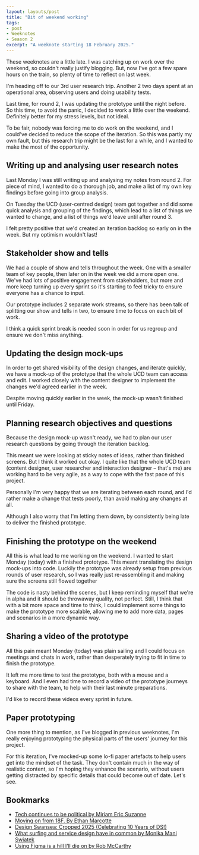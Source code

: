 ```yaml
---
layout: layouts/post
title: "Bit of weekend working"
tags:
- post
- Weeknotes
- Season 2
excerpt: "A weeknote starting 18 February 2025."
--- 
```


These weeknotes are a little late. I was catching up on work over the weekend, so couldn't really justify blogging. But, now I've got a few spare hours on the train, so plenty of time to reflect on last week.

I'm heading off to our 3rd user research trip. Another 2 two days spent at an operational area, observing users and doing usability tests.

Last time, for round 2, I was updating the prototype until the night before. So this time, to avoid the panic, I decided to work a little over the weekend. Definitely better for my stress levels, but not ideal.

To be fair, nobody was forcing me to do work on the weekend, and I could've decided to reduce the scope of the iteration. So this was partly my own fault, but this research trip might be the last for a while, and I wanted to make the most of the opportunity.

## Writing up and analysing user research notes

Last Monday I was still writing up and analysing my notes from round 2. For piece of mind, I wanted to do a thorough job, and make a list of my own key findings before going into group analysis.

On Tuesday the UCD (user-centred design) team got together and did some quick analysis and grouping of the findings, which lead to a list of things we wanted to change, and a list of things we'd leave until after round 3.

I felt pretty positive that we'd created an iteration backlog so early on in the week. But my optimism wouldn't last!

## Stakeholder show and tells

We had a couple of show and tells throughout the week. One with a smaller team of key people, then later on in the week we did a more open one. We've had lots of positive engagement from stakeholders, but more and more keep turning up every sprint so it's starting to feel tricky to ensure everyone has a chance to input.

Our prototype includes 2 separate work streams, so there has been talk of splitting our show and tells in two, to ensure time to focus on each bit of work.

I think a quick sprint break is needed soon in order for us regroup and ensure we don't miss anything.

## Updating the design mock-ups

In order to get shared visibility of the design changes, and iterate quickly, we have a mock-up of the prototype that the whole UCD team can access and edit. I worked closely with the content designer to implement the changes we'd agreed earlier in the week.

Despite moving quickly earlier in the week, the mock-up wasn't finished until Friday.

## Planning research objectives and questions

Because the design mock-up wasn't ready, we had to plan our user research questions by going through the iteration backlog.

This meant we were looking at sticky notes of ideas, rather than finished screens. But I think it worked out okay. I quite like that the whole UCD team (content designer, user researcher and interaction designer – that's me) are working hard to be very agile, as a way to cope with the fast pace of this project.

Personally I'm very happy that we are iterating between each round, and I'd rather make a change that tests poorly, than avoid making any changes at all.

Although I also worry that I'm letting them down, by consistently being late to deliver the finished prototype.

## Finishing the prototype on the weekend

All this is what lead to me working on the weekend. I wanted to start Monday (today) with a finished prototype. This meant translating the design mock-ups into code. Luckily the prototype was already setup from previous rounds of user research, so I was really just re-assembling it and making sure the screens still flowed together

The code is nasty behind the scenes, but I keep reminding myself that we're in alpha and it should be throwaway quality, not perfect. Still, I think that with a bit more space and time to think, I could implement some things to make the prototype more scalable, allowing me to add more data, pages and scenarios in a more dynamic way.

## Sharing a video of the prototype

All this pain meant Monday (today) was plain sailing and I could focus on meetings and chats in work, rather than desperately trying to fit in time to finish the prototype.

It left me more time to test the prototype, both with a mouse and a keyboard. And I even had time to record a video of the prototype journeys to share with the team, to help with their last minute preparations.

I'd like to record these videos every sprint in future.

## Paper prototyping

One more thing to mention, as I've blogged in previous weeknotes, I'm really enjoying prototyping the physical parts of the users' journey for this project.

For this iteration, I've mocked-up some lo-fi paper artefacts to help users get into the mindset of the task. They don't contain much in the way of realistic content, so I'm hoping they enhance the scenario, without users getting distracted by specific details that could become out of date. Let's see.

## Bookmarks

- [Tech continues to be political by Miriam Eric Suzanne](https://www.miriamsuzanne.com/2025/02/12/tech-ai-wtf/)
- [Moving on from 18F. By Ethan Marcotte](https://ethanmarcotte.com/wrote/leaving-18f/)
- [Design Swansea: Cropped 2025 (Celebrating 10 Years of DS!)](https://www.skiddle.com/whats-on/Swansea/HQ-Urban-Kitchen/Design-Swansea-Cropped-2025-Celebrating-10-Years-of-DS/40663845/) 
- [What surfing and service design have in common by Monika Mani Swiatek](https://medium.com/usability-affairs/what-surfing-and-service-design-have-in-common-44004568a2ee)
- [Using Figma is a hill I’ll die on by Rob McCarthy](https://medium.com/@robertjmccarthy08/using-figma-is-a-hill-ill-die-on-3bc11dd694e3)